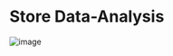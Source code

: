 # Store Data-Analysis
![image](https://github.com/BIRADAVOLUSAIJAGRUTHI/Data-Analysis/assets/88039280/b44d6a7d-a809-4369-b4ed-f6b856c431d6)
